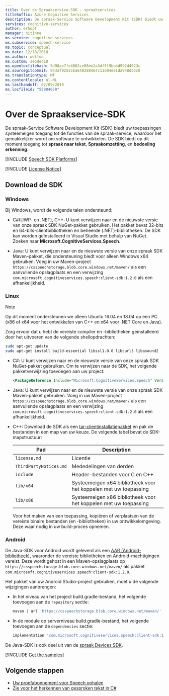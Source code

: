 ```yaml
---
title: Over de Spraakservice-SDK - spraakservices
titleSuffix: Azure Cognitive Services
description: De spraak-Service Software Development Kit (SDK) biedt uw toepassingen systeemeigen toegang tot de functies van de spraak-service, waardoor het gemakkelijker wordt om software te ontwikkelen. In dit artikel biedt aanvullende informatie over de SDK voor Windows, Linux- en Android.
services: cognitive-services
author: erhopf
manager: nitinme
ms.service: cognitive-services
ms.subservice: speech-service
ms.topic: conceptual
ms.date: 12/18/2018
ms.author: wolfma
ms.custom: seodec18
ms.openlocfilehash: 5d98ae7fe4062ce88ee2a3df5f9bb4d992d4023c
ms.sourcegitcommit: 943af92555ba640288464c11d84e01da948db5c0
ms.translationtype: MT
ms.contentlocale: nl-NL
ms.lasthandoff: 02/09/2019
ms.locfileid: "55984678"
---
```

# <a name="about-the-speech-service-sdk"></a>Over de Spraakservice-SDK

De spraak-Service Software Development Kit (SDK) biedt uw toepassingen systeemeigen toegang tot de functies van de spraak-service, waardoor het gemakkelijker wordt om software te ontwikkelen. De SDK biedt op dit moment toegang tot **spraak naar tekst**, **Spraakomzetting**, en **bedoeling erkenning**.

[!INCLUDE [Speech SDK Platforms](../../../includes/cognitive-services-speech-service-speech-sdk-platforms.md)]

[!INCLUDE [License Notice](../../../includes/cognitive-services-speech-service-license-notice.md)]

## <a name="get-the-sdk"></a>Download de SDK

### <a name="windows"></a>Windows

Bij Windows, wordt de volgende talen ondersteund:

* C#(UWP- en .NET), C++: U kunt verwijzen naar en de nieuwste versie van onze spraak SDK NuGet-pakket gebruiken. Het pakket bevat 32-bits en 64-bits-clientbibliotheken en beheerde (.NET)-bibliotheken. De SDK kan worden geïnstalleerd in Visual Studio met behulp van NuGet. Zoeken naar **Microsoft.CognitiveServices.Speech**.

* Java: U kunt verwijzen naar en de nieuwste versie van onze spraak SDK Maven-pakket, die ondersteuning biedt voor alleen Windows x64 gebruiken. Voeg in uw Maven-project `https://csspeechstorage.blob.core.windows.net/maven/` als een aanvullende opslagplaats en een verwijzing `com.microsoft.cognitiveservices.speech:client-sdk:1.2.0` als een afhankelijkheid.

### <a name="linux"></a>Linux

> [!NOTE]
> Op dit moment ondersteunen we alleen Ubuntu 16.04 en 18.04 op een PC (x86 of x64 voor het ontwikkelen van C++ en x64 voor .NET Core en Java).

Zorg ervoor dat u hebt de vereiste compiler en -bibliotheken geïnstalleerd door het uitvoeren van de volgende shellopdrachten:

```sh
sudo apt-get update
sudo apt-get install build-essential libssl1.0.0 libcurl3 libasound2
```

* C#: U kunt verwijzen naar en de nieuwste versie van onze spraak SDK NuGet-pakket gebruiken. Om te verwijzen naar de SDK, het volgende pakketverwijzing toevoegen aan uw project:

  ```xml
  <PackageReference Include="Microsoft.CognitiveServices.Speech" Version="1.2.0" />
  ```

* Java: U kunt verwijzen naar en de nieuwste versie van onze spraak SDK Maven-pakket gebruiken. Voeg in uw Maven-project `https://csspeechstorage.blob.core.windows.net/maven/` als een aanvullende opslagplaats en een verwijzing `com.microsoft.cognitiveservices.speech:client-sdk:1.2.0` als een afhankelijkheid.

* C++: Download de SDK als een [tar-clientinstallatiepakket](https://aka.ms/csspeech/linuxbinary) en pak de bestanden in een map van uw keuze. De volgende tabel bevat de SDK-mapstructuur:

  |Pad|Description|
  |-|-|
  |`license.md`|Licentie|
  |`ThirdPartyNotices.md`|Mededelingen van derden|
  |`include`|Header-bestanden voor C en C++|
  |`lib/x64`|Systeemeigen x64 bibliotheek voor het koppelen met uw toepassing|
  |`lib/x86`|Systeemeigen x86 bibliotheek voor het koppelen met uw toepassing|

  Voor het maken van een toepassing, kopiëren of verplaatsen van de vereiste binaire bestanden (en -bibliotheken) in uw ontwikkelomgeving. Deze waar nodig in uw build-proces opnemen.

### <a name="android"></a>Android

De Java-SDK voor Android wordt geleverd als een [AAR (Android-bibliotheek)](https://developer.android.com/studio/projects/android-library), waaronder de vereiste bibliotheken en Android-machtigingen vereist. Deze wordt gehost in een Maven-opslagplaats op `https://csspeechstorage.blob.core.windows.net/maven/` als pakket `com.microsoft.cognitiveservices.speech:client-sdk:1.2.0`.

Het pakket van uw Android Studio-project gebruiken, moet u de volgende wijzigingen aanbrengen:

* In het niveau van het project build.gradle-bestand, het volgende toevoegen aan de `repository` sectie:

  ```gradle
  maven { url 'https://csspeechstorage.blob.core.windows.net/maven/' }
  ```

* In de module op serverniveau build.gradle-bestand, het volgende toevoegen aan de `dependencies` sectie:

  ```gradle
  implementation 'com.microsoft.cognitiveservices.speech:client-sdk:1.2.0'
  ```

De Java-SDK is ook deel uit van de [spraak Devices SDK](speech-devices-sdk.md).

[!INCLUDE [Get the samples](../../../includes/cognitive-services-speech-service-speech-sdk-sample-download-h2.md)]

## <a name="next-steps"></a>Volgende stappen

* [Uw proefabonnement voor Speech ophalen](https://azure.microsoft.com/try/cognitive-services/)
* [Zie voor het herkennen van gesproken tekst in C#](quickstart-csharp-dotnet-windows.md)
